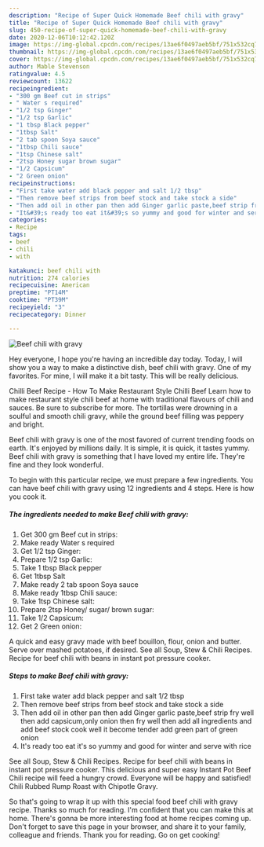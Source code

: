 ```yaml
---
description: "Recipe of Super Quick Homemade Beef chili with gravy"
title: "Recipe of Super Quick Homemade Beef chili with gravy"
slug: 450-recipe-of-super-quick-homemade-beef-chili-with-gravy
date: 2020-12-06T10:12:42.120Z
image: https://img-global.cpcdn.com/recipes/13ae6f0497aeb5bf/751x532cq70/beef-chili-with-gravy-recipe-main-photo.jpg
thumbnail: https://img-global.cpcdn.com/recipes/13ae6f0497aeb5bf/751x532cq70/beef-chili-with-gravy-recipe-main-photo.jpg
cover: https://img-global.cpcdn.com/recipes/13ae6f0497aeb5bf/751x532cq70/beef-chili-with-gravy-recipe-main-photo.jpg
author: Mable Stevenson
ratingvalue: 4.5
reviewcount: 13622
recipeingredient:
- "300 gm Beef cut in strips"
- " Water s required"
- "1/2 tsp Ginger"
- "1/2 tsp Garlic"
- "1 tbsp Black pepper"
- "1tbsp Salt"
- "2 tab spoon Soya sauce"
- "1tbsp Chili sauce"
- "1tsp Chinese salt"
- "2tsp Honey sugar brown sugar"
- "1/2 Capsicum"
- "2 Green onion"
recipeinstructions:
- "First take water add black pepper and salt 1/2 tbsp"
- "Then remove beef strips from beef stock and take stock a side"
- "Then add oil in other pan then add Ginger garlic paste,beef strip fry well then add capsicum,only onion then fry well then add all ingredients and add beef stock cook well it become tender add green part of green onion"
- "It&#39;s ready too eat it&#39;s so yummy and good for winter and serve with rice"
categories:
- Recipe
tags:
- beef
- chili
- with

katakunci: beef chili with 
nutrition: 274 calories
recipecuisine: American
preptime: "PT14M"
cooktime: "PT39M"
recipeyield: "3"
recipecategory: Dinner

---
```



![Beef chili with gravy](https://img-global.cpcdn.com/recipes/13ae6f0497aeb5bf/751x532cq70/beef-chili-with-gravy-recipe-main-photo.jpg)

Hey everyone, I hope you're having an incredible day today. Today, I will show you a way to make a distinctive dish, beef chili with gravy. One of my favorites. For mine, I will make it a bit tasty. This will be really delicious.

Chilli Beef Recipe - How To Make Restaurant Style Chilli Beef Learn how to make restaurant style chili beef at home with traditional flavours of chili and sauces. Be sure to subscribe for more. The tortillas were drowning in a soulful and smooth chili gravy, while the ground beef filling was peppery and bright.

Beef chili with gravy is one of the most favored of current trending foods on earth. It's enjoyed by millions daily. It is simple, it is quick, it tastes yummy. Beef chili with gravy is something that I have loved my entire life. They're fine and they look wonderful.


To begin with this particular recipe, we must prepare a few ingredients. You can have beef chili with gravy using 12 ingredients and 4 steps. Here is how you cook it.

<!--inarticleads1-->

##### The ingredients needed to make Beef chili with gravy:

1. Get 300 gm Beef cut in strips:
1. Make ready  Water s required
1. Get 1/2 tsp Ginger:
1. Prepare 1/2 tsp Garlic:
1. Take 1 tbsp Black pepper
1. Get 1tbsp Salt
1. Make ready 2 tab spoon Soya sauce
1. Make ready 1tbsp Chili sauce:
1. Take 1tsp Chinese salt:
1. Prepare 2tsp Honey/ sugar/ brown sugar:
1. Take 1/2 Capsicum:
1. Get 2 Green onion:


A quick and easy gravy made with beef bouillon, flour, onion and butter. Serve over mashed potatoes, if desired. See all Soup, Stew &amp; Chili Recipes. Recipe for beef chili with beans in instant pot pressure cooker. 

<!--inarticleads2-->

##### Steps to make Beef chili with gravy:

1. First take water add black pepper and salt 1/2 tbsp
1. Then remove beef strips from beef stock and take stock a side
1. Then add oil in other pan then add Ginger garlic paste,beef strip fry well then add capsicum,only onion then fry well then add all ingredients and add beef stock cook well it become tender add green part of green onion
1. It&#39;s ready too eat it&#39;s so yummy and good for winter and serve with rice


See all Soup, Stew &amp; Chili Recipes. Recipe for beef chili with beans in instant pot pressure cooker. This delicious and super easy Instant Pot Beef Chili recipe will feed a hungry crowd. Everyone will be happy and satisfied! Chili Rubbed Rump Roast with Chipotle Gravy. 

So that's going to wrap it up with this special food beef chili with gravy recipe. Thanks so much for reading. I'm confident that you can make this at home. There's gonna be more interesting food at home recipes coming up. Don't forget to save this page in your browser, and share it to your family, colleague and friends. Thank you for reading. Go on get cooking!
